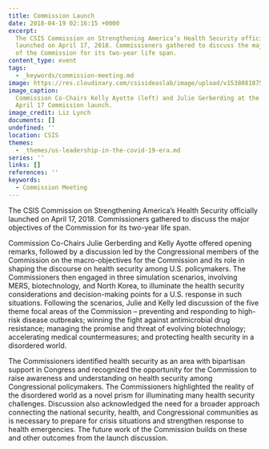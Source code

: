 ```yaml
---
title: Commission Launch
date: 2018-04-19 02:16:15 +0000
excerpt:
  The CSIS Commission on Strengthening America’s Health Security officially
  launched on April 17, 2018. Commissioners gathered to discuss the major objectives
  of the Commission for its two-year life span.
content_type: event
tags:
  - _keywords/commission-meeting.md
image: https://res.cloudinary.com/csisideaslab/image/upload/v1538081875/health-commission/Event-Commission_Launch.jpg
image_caption:
  Commission Co-Chairs Kelly Ayotte (left) and Julie Gerberding at the
  April 17 Commission launch.
image_credit: Liz Lynch
documents: []
undefined: ''
location: CSIS
themes:
  - _themes/us-leadership-in-the-covid-19-era.md
series: ''
links: []
references: ''
keywords:
  - Commission Meeting
---
```


The CSIS Commission on Strengthening America’s Health Security officially launched on April 17, 2018. Commissioners gathered to discuss the major objectives of the Commission for its two-year life span.

Commission Co-Chairs Julie Gerberding and Kelly Ayotte offered opening remarks, followed by a discussion led by the Congressional members of the Commission on the macro-objectives for the Commission and its role in shaping the discourse on health security among U.S. policymakers. The Commissioners then engaged in three simulation scenarios, involving MERS, biotechnology, and North Korea, to illuminate the health security considerations and decision-making points for a U.S. response in such situations. Following the scenarios, Julie and Kelly led discussion of the five theme focal areas of the Commission – preventing and responding to high-risk disease outbreaks; winning the fight against antimicrobial drug resistance; managing the promise and threat of evolving biotechnology; accelerating medical countermeasures; and protecting health security in a disordered world.

The Commissioners identified health security as an area with bipartisan support in Congress and recognized the opportunity for the Commission to raise awareness and understanding on health security among Congressional policymakers. The Commissioners highlighted the reality of the disordered world as a novel prism for illuminating many health security challenges. Discussion also acknowledged the need for a broader approach connecting the national security, health, and Congressional communities as is necessary to prepare for crisis situations and strengthen response to health emergencies. The future work of the Commission builds on these and other outcomes from the launch discussion.

